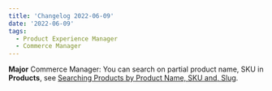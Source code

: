 ```yaml
---
title: 'Changelog 2022-06-09'
date: '2022-06-09'
tags:
  - Product Experience Manager
  - Commerce Manager
---
```

**Major** Commerce Manager: You can search on partial product name, SKU in **Products**, see [Searching Products by Product Name, SKU and, Slug](/docs/api/pxm/products/products).
